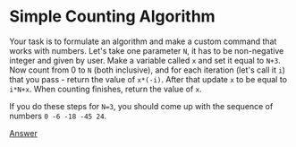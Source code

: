 # Simple Counting Algorithm

Your task is to formulate an algorithm and make a custom command that works with numbers. Let's take one parameter `N`, it has to be non-negative integer and given by user. Make a variable called `x` and set it equal to `N+3`. Now count from 0 to `N` \(both inclusive\), and for each iteration \(let's call it `i`\) that you pass - return the value of `x*(-i)`. After that update `x` to be equal to `i*N+x`. When counting finishes, return the value of `x`.

If you do these steps for `N=3`, you should come up with the sequence of numbers `0 -6 -18 -45 24`.  
  
[Answer](https://pastebin.com/vNfc73zG)

